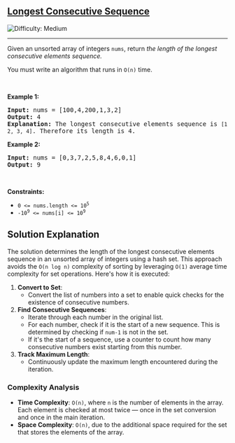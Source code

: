 <h2><a href="https://leetcode.com/problems/longest-consecutive-sequence">Longest Consecutive Sequence</a></h2> <img src='https://img.shields.io/badge/Difficulty-Medium-orange' alt='Difficulty: Medium' /><hr><p>Given an unsorted array of integers <code>nums</code>, return <em>the length of the longest consecutive elements sequence.</em></p>

<p>You must write an algorithm that runs in&nbsp;<code>O(n)</code>&nbsp;time.</p>

<p>&nbsp;</p>
<p><strong class="example">Example 1:</strong></p>

<pre>
<strong>Input:</strong> nums = [100,4,200,1,3,2]
<strong>Output:</strong> 4
<strong>Explanation:</strong> The longest consecutive elements sequence is <code>[1, 2, 3, 4]</code>. Therefore its length is 4.
</pre>

<p><strong class="example">Example 2:</strong></p>

<pre>
<strong>Input:</strong> nums = [0,3,7,2,5,8,4,6,0,1]
<strong>Output:</strong> 9
</pre>

<p>&nbsp;</p>
<p><strong>Constraints:</strong></p>

<ul>
	<li><code>0 &lt;= nums.length &lt;= 10<sup>5</sup></code></li>
	<li><code>-10<sup>9</sup> &lt;= nums[i] &lt;= 10<sup>9</sup></code></li>
</ul>

## Solution Explanation

The solution determines the length of the longest consecutive elements sequence in an unsorted array of integers using a hash set. This approach avoids the `O(n log n)` complexity of sorting by leveraging `O(1)` average time complexity for set operations. Here's how it is executed:

1. **Convert to Set**:
   - Convert the list of numbers into a set to enable quick checks for the existence of consecutive numbers.
2. **Find Consecutive Sequences**:
   - Iterate through each number in the original list.
   - For each number, check if it is the start of a new sequence. This is determined by checking if `num-1` is not in the set.
   - If it's the start of a sequence, use a counter to count how many consecutive numbers exist starting from this number.
3. **Track Maximum Length**:
   - Continuously update the maximum length encountered during the iteration.

### Complexity Analysis

- **Time Complexity**: `O(n)`, where `n` is the number of elements in the array. Each element is checked at most twice — once in the set conversion and once in the main iteration.
- **Space Complexity**: `O(n)`, due to the additional space required for the set that stores the elements of the array.
